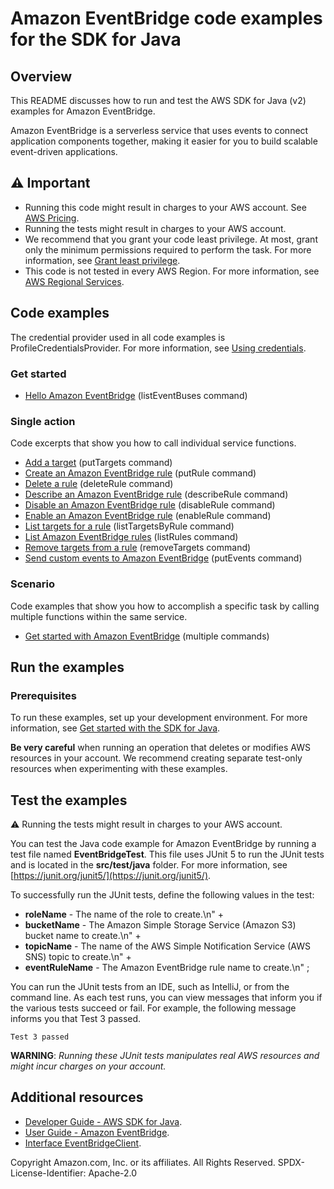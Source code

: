 # Amazon EventBridge code examples for the SDK for Java

## Overview
This README discusses how to run and test the AWS SDK for Java (v2) examples for Amazon EventBridge.

Amazon EventBridge is a serverless service that uses events to connect application components together, making it easier for you to build scalable event-driven applications.

## ⚠️ Important
* Running this code might result in charges to your AWS account. See [AWS Pricing](https://aws.amazon.com/pricing/).
* Running the tests might result in charges to your AWS account.
* We recommend that you grant your code least privilege. At most, grant only the minimum permissions required to perform the task. For more information, see [Grant least privilege](https://docs.aws.amazon.com/IAM/latest/UserGuide/best-practices.html#grant-least-privilege). 
* This code is not tested in every AWS Region. For more information, see [AWS Regional Services](https://aws.amazon.com/about-aws/global-infrastructure/regional-product-services).

## Code examples

The credential provider used in all code examples is ProfileCredentialsProvider. For more information, see [Using credentials](https://docs.aws.amazon.com/sdk-for-java/latest/developer-guide/credentials.html).

### Get started

- [Hello Amazon EventBridge](https://github.com/awsdocs/aws-doc-sdk-examples/tree/main/javav2/example_code/eventbridge/src/main/java/com/example/eventbridge/HelloEventBridge.java) (listEventBuses command)

### Single action

Code excerpts that show you how to call individual service functions.

- [Add a target](https://github.com/awsdocs/aws-doc-sdk-examples/tree/main/javav2/example_code/eventbridge/src/main/java/com/example/eventbridge/EventbridgeMVP.java) (putTargets command)
- [Create an Amazon EventBridge rule](https://github.com/awsdocs/aws-doc-sdk-examples/tree/main/javav2/example_code/eventbridge/src/main/java/com/example/eventbridge/EventbridgeMVP.java) (putRule command)
- [Delete a rule](https://github.com/awsdocs/aws-doc-sdk-examples/tree/main/javav2/example_code/eventbridge/src/main/java/com/example/eventbridge/EventbridgeMVP.java) (deleteRule command)
- [Describe an Amazon EventBridge rule](https://github.com/awsdocs/aws-doc-sdk-examples/tree/main/javav2/example_code/eventbridge/src/main/java/com/example/eventbridge/EventbridgeMVP.java) (describeRule command)
- [Disable an Amazon EventBridge rule](https://github.com/awsdocs/aws-doc-sdk-examples/tree/main/javav2/example_code/eventbridge/src/main/java/com/example/eventbridge/EventbridgeMVP.java) (disableRule command)
- [Enable an Amazon EventBridge rule](https://github.com/awsdocs/aws-doc-sdk-examples/tree/main/javav2/example_code/eventbridge/src/main/java/com/example/eventbridge/EventbridgeMVP.java) (enableRule command)
- [List targets for a rule](https://github.com/awsdocs/aws-doc-sdk-examples/tree/main/javav2/example_code/eventbridge/src/main/java/com/example/eventbridge/EventbridgeMVP.java) (listTargetsByRule command)
- [List Amazon EventBridge rules](https://github.com/awsdocs/aws-doc-sdk-examples/blob/main/javav2/example_code/keyspaces/src/main/java/com/example/keyspace/ScenarioKeyspaces.java) (listRules command)
- [Remove targets from a rule](https://github.com/awsdocs/aws-doc-sdk-examples/blob/main/javav2/example_code/keyspaces/src/main/java/com/example/keyspace/ScenarioKeyspaces.java) (removeTargets command)
- [Send custom events to Amazon EventBridge](https://github.com/awsdocs/aws-doc-sdk-examples/blob/main/javav2/example_code/keyspaces/src/main/java/com/example/keyspace/ScenarioKeyspaces.java) (putEvents command)

### Scenario 

Code examples that show you how to accomplish a specific task by calling multiple functions within the same service.

- [Get started with Amazon EventBridge](https://github.com/awsdocs/aws-doc-sdk-examples/tree/main/javav2/example_code/eventbridge/src/main/java/com/example/eventbridge/EventbridgeMVP.java) (multiple commands)

## Run the examples

### Prerequisites

To run these examples, set up your development environment. For more information, 
see [Get started with the SDK for Java](https://docs.aws.amazon.com/sdk-for-java/latest/developer-guide/setup.html). 

**Be very careful** when running an operation that deletes or modifies AWS resources in your account. We recommend creating separate test-only resources when experimenting with these examples.

 ## Test the examples
 
 ⚠️ Running the tests might result in charges to your AWS account.

You can test the Java code example for Amazon EventBridge by running a test file named **EventBridgeTest**. This file uses JUnit 5 to run the JUnit tests and is located in the **src/test/java** folder. For more information, see [https://junit.org/junit5/](https://junit.org/junit5/).

To successfully run the JUnit tests, define the following values in the test:

- **roleName** - The name of the role to create.\n" +
- **bucketName** - The Amazon Simple Storage Service (Amazon S3) bucket name to create.\n" +
- **topicName** - The name of the AWS Simple Notification Service (AWS SNS) topic to create.\n" +
- **eventRuleName** - The Amazon EventBridge rule name to create.\n" ;

You can run the JUnit tests from an IDE, such as IntelliJ, or from the command line. As each test runs, you can view messages that inform you if the various tests succeed or fail. For example, the following message informs you that Test 3 passed.

	Test 3 passed

**WARNING**: _Running these JUnit tests manipulates real AWS resources and might incur charges on your account._

## Additional resources
* [Developer Guide - AWS SDK for Java](https://docs.aws.amazon.com/sdk-for-java/latest/developer-guide/home.html).
* [User Guide - Amazon EventBridge](https://docs.amazonaws.cn/en_us/eventbridge/latest/userguide/eb-what-is.html).
* [Interface EventBridgeClient](https://sdk.amazonaws.com/java/api/latest/software/amazon/awssdk/services/eventbridge/EventBridgeClient.html).

Copyright Amazon.com, Inc. or its affiliates. All Rights Reserved. SPDX-License-Identifier: Apache-2.0


